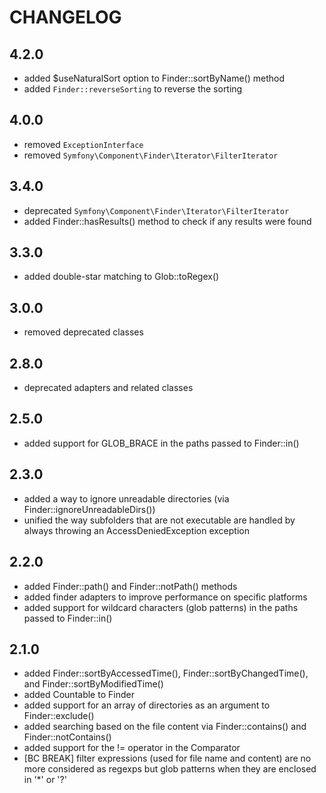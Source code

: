 CHANGELOG
=========

4.2.0
-----

 * added $useNaturalSort option to Finder::sortByName() method
 * added `Finder::reverseSorting` to reverse the sorting

4.0.0
-----

 * removed `ExceptionInterface`
 * removed `Symfony\Component\Finder\Iterator\FilterIterator`

3.4.0
-----

 * deprecated `Symfony\Component\Finder\Iterator\FilterIterator`
 * added Finder::hasResults() method to check if any results were found

3.3.0
-----

 * added double-star matching to Glob::toRegex()

3.0.0
-----

 * removed deprecated classes

2.8.0
-----

 * deprecated adapters and related classes

2.5.0
-----
 * added support for GLOB_BRACE in the paths passed to Finder::in()

2.3.0
-----

 * added a way to ignore unreadable directories (via Finder::ignoreUnreadableDirs())
 * unified the way subfolders that are not executable are handled by always throwing an AccessDeniedException exception

2.2.0
-----

 * added Finder::path() and Finder::notPath() methods
 * added finder adapters to improve performance on specific platforms
 * added support for wildcard characters (glob patterns) in the paths passed
   to Finder::in()

2.1.0
-----

 * added Finder::sortByAccessedTime(), Finder::sortByChangedTime(), and
   Finder::sortByModifiedTime()
 * added Countable to Finder
 * added support for an array of directories as an argument to
   Finder::exclude()
 * added searching based on the file content via Finder::contains() and
   Finder::notContains()
 * added support for the != operator in the Comparator
 * [BC BREAK] filter expressions (used for file name and content) are no more
   considered as regexps but glob patterns when they are enclosed in '*' or '?'
